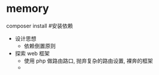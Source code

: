 # memory
composer install #安装依赖
- 设计思想
    - 依赖倒置原则
- 探索 web 框架
    - 使用 php 做路由路口, 抛弃复杂的路由设置, 裸奔的框架
    - 

